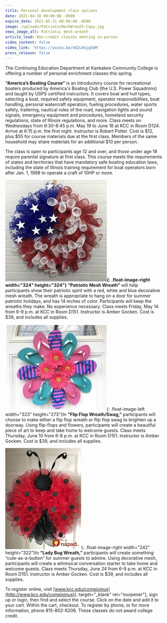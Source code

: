 ```yaml
---
title: Personal development class options
date: 2021-04-30 00:00:00 -0500
expire_date: 2021-05-31 00:00:00 -0500
image: /uploads/PatrioticMeshWreath-Copy.jpg
news_image_alt: Patriotic mesh wreath
article_lead: Non-credit classes meeting in-person
video_content: false
video_link: 'https://youtu.be/4d2LkGjg5bM'
press_release: false
---
```

The Continuing Education Department at Kankakee Community College is offering a number of personal enrichment classes this spring.&nbsp;

**“America’s Boating Course”** is an introductory course for recreational boaters produced by America's Boating Club (the U.S. Power Squadrons) and taught by USPS certified instructors. It covers boat and hull types, selecting a boat, required safety equipment, operator responsibilities, boat handling, personal watercraft operation, fueling procedures, water sports safety, trailering, nautical rules of the road, navigation lights and sound signals, emergency equipment and procedures, homeland security regulations, state of Illinois regulations, and more. Class meets on Wednesdays from 6:30-8:45 p.m. May 19 to June 16 at KCC in Room D124. Arrive at 6:15 p.m. the first night. Instructor is Robert Potter. Cost is $12, plus $55 for course materials due at the first class. Members of the same household may share materials for an additional $10 per person.&nbsp;

The class is open to participants age 12 and over, and those under age 18 require parental signature at first class. This course meets the requirements of states and territories that have mandatory safe boating education laws, including the state of Illinois training requirement for boat operators born after Jan. 1, 1998 to operate a craft of 10HP or more.

**![](/uploads/PatrioticMeshWreath-Copy.jpg){: .float-image-right width="324" height="324"}&nbsp;“Patriotic Mesh Wreath”** will help participants show their patriotic spirit with a red, white and blue decorative mesh wreath. The wreath is appropriate to hang on a door for summer patriotic holidays, and has 14 inches of color. Participants will keep the wreaths they make. No experience necessary. Class meets Friday, May 14 from 6-9 p.m. at KCC in Room D151. Instructor is Amber Gocken. Cost is $39, and includes all supplies.<br><br>![](/uploads/FlipFlopWreath-Copy.jpg){: .float-image-left width="323" height="273"}In **“Flip Flop Wreath/Swag,”** participants will choose to make either a flip flop wreath or flip flop swag to brighten up a doorway. Using flip-flops and flowers, participants will create a beautiful piece of art to keep and take home to welcome guests. Class meets Thursday, June 10 from 6-8 p.m. at KCC in Room D151. Instructor is Amber Gocken. Cost is $39, and includes all supplies.

![](/uploads/LadyBugWreath-Copy.jpg){: .float-image-right width="242" height="322"}In **“Lady Bug Wreath,”** participants will create something “cute-as-a-button” for summer guests to admire. Using decorative mesh, participants will create a whimsical conversation starter to take home and welcome guests. Class meets Thursday, June 24 from 6-9 p.m. at KCC in Room D151. Instructor is Amber Gocken. Cost is $39, and includes all supplies.

To register online, visit [www.kcc.edu/comejoinus](http://www.kcc.edu/comejoinus){: target="_blank" rel="noopener"}, sign up or login, then find and select the course. Click on the date and add it to your cart. Within the cart, checkout. To register by phone, or for more information, phone 815-802-8206. These classes do not award college credit.
